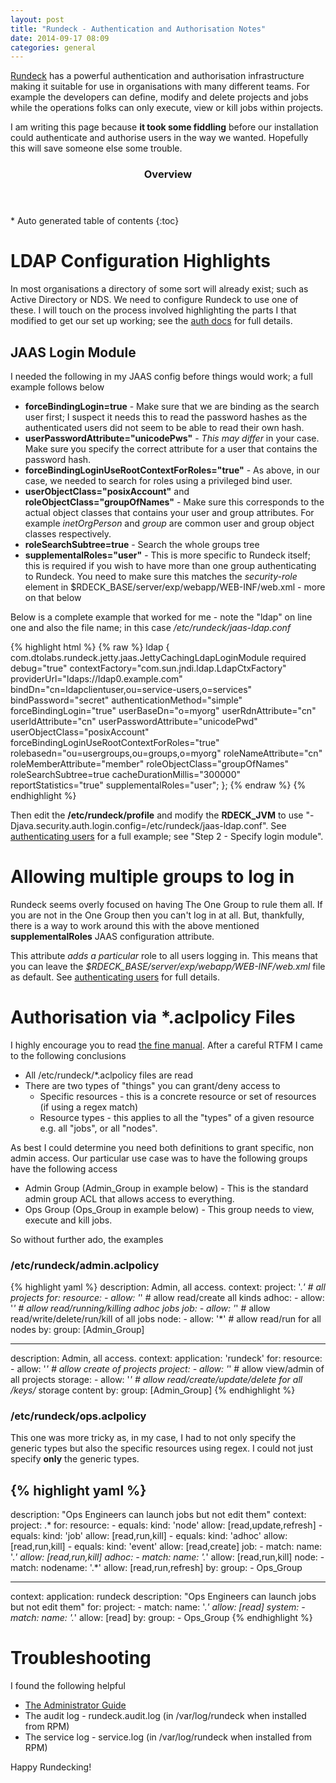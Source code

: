 ```yaml
---
layout: post
title: "Rundeck - Authentication and Authorisation Notes"
date: 2014-09-17 08:09
categories: general
---
```


[Rundeck](http://www.rundeck.org) has a powerful authentication and
authorisation infrastructure making it suitable for use in organisations with
many different teams. For example the developers can define, modify
and delete projects and jobs while the operations folks can only execute, view 
or kill jobs within projects.

I am writing this page because **it took some fiddling** before our installation
could authenticate and authorise users in the way we wanted. Hopefully this will
save someone else some trouble.

<section id="table-of-contents" class="toc">
  <header>
    <h3>Overview</h3>
  </header>
<div id="drawer" markdown="1">
*  Auto generated table of contents
{:toc}
</div>
</section>

# LDAP Configuration Highlights

In most organisations a directory of some sort will already exist; such as
Active Directory or NDS. We need to configure Rundeck to use one of these. I will touch
on the process involved highlighting the parts I that modified to get our 
set up working; see the [auth
docs](http://rundeck.org/docs/administration/authenticating-users.html) for full
details.

## JAAS Login Module

I needed the following in my JAAS config before things would work; a full example
follows below

* **forceBindingLogin=true** - Make sure that we are binding as the search user
    first; I suspect it needs this to read the password hashes as the
    authenticated users did not seem to be able to read their own hash.
* **userPasswordAttribute="unicodePws"** - *This may differ* in your case. Make sure
    you specify the correct attribute for a user that contains the password
    hash.
* **forceBindingLoginUseRootContextForRoles="true"** - As above, in our case, we
    needed to search for roles using a privileged bind user.
* **userObjectClass="posixAccount"** and **roleObjectClass="groupOfNames"** -
    Make sure this corresponds to the actual object classes that contains your
    user and group attributes. For example *inetOrgPerson* and *group* are
    common user and group object classes respectively.
* **roleSearchSubtree=true** - Search the whole groups tree
* **supplementalRoles="user"** - This is more specific to Rundeck itself; this
    is required if you wish to have more than one group authenticating to
    Rundeck. You need to make sure this matches the *security-role* element in
    $RDECK_BASE/server/exp/webapp/WEB-INF/web.xml - more on that below

Below is a complete example that worked for me - note the "ldap" on line one 
and also the file name; in this case */etc/rundeck/jaas-ldap.conf*

{% highlight html %}
{% raw %}
ldap {
    com.dtolabs.rundeck.jetty.jaas.JettyCachingLdapLoginModule required
    debug="true"
    contextFactory="com.sun.jndi.ldap.LdapCtxFactory"
    providerUrl="ldaps://ldap0.example.com"
    bindDn="cn=ldapclientuser,ou=service-users,o=services"
    bindPassword="secret"
    authenticationMethod="simple"
    forceBindingLogin="true"
    userBaseDn="o=myorg"
    userRdnAttribute="cn"
    userIdAttribute="cn"
    userPasswordAttribute="unicodePwd"
    userObjectClass="posixAccount"
    forceBindingLoginUseRootContextForRoles="true"
    rolebasedn="ou=usergroups,ou=groups,o=myorg"
    roleNameAttribute="cn"
    roleMemberAttribute="member"
    roleObjectClass="groupOfNames"
    roleSearchSubtree=true
    cacheDurationMillis="300000"
    reportStatistics="true"
    supplementalRoles="user";
};
{% endraw %}
{% endhighlight %}

Then edit the **/etc/rundeck/profile** and modify the **RDECK_JVM** to use "-Djava.security.auth.login.config=/etc/rundeck/jaas-ldap.conf". See [authenticating users](http://rundeck.org/docs/administration/authenticating-users.html#ldap) 
for a full example; see "Step 2 - Specify login module".

# Allowing multiple groups to log in

Rundeck seems overly focused on having The One Group to rule them all. If you
are not in the One Group then you can't log in at all. But, thankfully, there is
a way to work around this with the above mentioned **supplementalRoles** JAAS
configuration attribute. 

This attribute *adds a particular* role to all users
logging in. This means that you can leave the *$RDECK_BASE/server/exp/webapp/WEB-INF/web.xml* file as default. See [authenticating
users](http://rundeck.org/docs/administration/authenticating-users.html) for
full details.

# Authorisation via *.aclpolicy Files

I highly encourage you to read [the fine
manual](http://rundeck.org/docs/administration/access-control-policy.html). After a careful RTFM I came to the following conclusions

* All /etc/rundeck/*.aclpolicy files are read
* There are two types of "things" you can grant/deny access to
  * Specific resources - this is a concrete resource or set of resources (if
      using a regex match)
  * Resource types - this applies to all the "types" of a given resource e.g.
      all "jobs", or all "nodes".

As best I could determine you need both definitions to grant specific, non admin access. Our
particular use case was to have the following groups have the following access

* Admin Group (Admin_Group in example below) - This is the standard admin group
    ACL that allows access to everything.
* Ops Group (Ops_Group in example below) - This group needs to view, execute and
    kill jobs.

So without further ado, the examples

### /etc/rundeck/admin.aclpolicy
{% highlight yaml %}
description: Admin, all access.
context:
  project: '.*' # all projects
for:
  resource:
    - allow: '*' # allow read/create all kinds
  adhoc:
    - allow: '*' # allow read/running/killing adhoc jobs
  job:
    - allow: '*' # allow read/write/delete/run/kill of all jobs
  node:
    - allow: '*' # allow read/run for all nodes
by:
  group: [Admin_Group]

---

description: Admin, all access.
context:
  application: 'rundeck'
for:
  resource:
    - allow: '*' # allow create of projects
  project:
    - allow: '*' # allow view/admin of all projects
  storage:
    - allow: '*' # allow read/create/update/delete for all /keys/* storage content
by:
  group: [Admin_Group]
{% endhighlight %}

### /etc/rundeck/ops.aclpolicy

This one was more tricky as, in my case, I had to not only specify the generic types 
but also the specific resources using regex. I could not just specify **only** the generic types.

{% highlight yaml %}
---
description: "Ops Engineers can launch jobs but not edit them"
context:
  project: .*
for:
  resource:
    - equals:
        kind: 'node'
      allow: [read,update,refresh]
    - equals:
        kind: 'job'
      allow: [read,run,kill]
    - equals:
        kind: 'adhoc'
      allow: [read,run,kill]
    - equals:
        kind: 'event'
      allow: [read,create]
  job:
    - match:
        name: '.*'
      allow: [read,run,kill]
  adhoc:
    - match:
        name: '.*'
      allow: [read,run,kill]
  node:
    - match:
        nodename: '.*'
      allow: [read,run,refresh]
by:
  group:
    - Ops_Group

---
context:
  application: rundeck
description: "Ops Engineers can launch jobs but not edit them"
for:
  project:
    - match:
        name: '.*'
      allow: [read]
  system:
    - match:
        name: '.*'
      allow: [read]
by:
  group:
    - Ops_Group
{% endhighlight %}

# Troubleshooting

I found the following helpful

* [The Administrator Guide](http://rundeck.org/docs/administration/index.html)
* The audit log - rundeck.audit.log (in /var/log/rundeck when installed from RPM)
* The service log - service.log (in /var/log/rundeck when installed from RPM)

Happy Rundecking!

